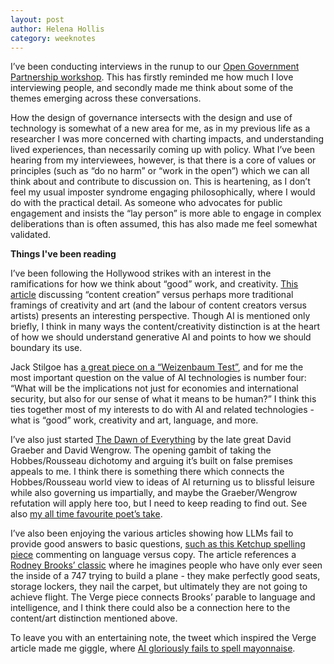 ```yaml
---
layout: post
author: Helena Hollis
category: weeknotes
---
```


I’ve been conducting interviews in the runup to our [Open Government Partnership workshop](https://connectedbydata.org/events/2023-09-04-open-government-committment-lab). This has firstly reminded me how much I love interviewing people, and secondly made me think about some of the themes emerging across these conversations.

How the design of governance intersects with the design and use of technology is somewhat of a new area for me, as in my previous life as a researcher I was more concerned with charting impacts, and understanding lived experiences, than necessarily coming up with policy. What I’ve been hearing from my interviewees, however, is that there is a core of values or principles (such as “do no harm” or “work in the open”) which we can all think about and contribute to discussion on. This is heartening, as I don’t feel my usual imposter syndrome engaging philosophically, where I would do with the practical detail. As someone who advocates for public engagement and insists the “lay person” is more able to engage in complex deliberations than is often assumed, this has also made me feel somewhat validated.

**Things I've been reading**

I’ve been following the Hollywood strikes with an interest in the ramifications for how we think about “good” work, and creativity. [This article](https://slate.com/culture/2023/08/writers-actors-strike-sag-aftra-wga-hollywood-fans-scabbing-solidarity.html) discussing “content creation” versus perhaps more traditional framings of creativity and art (and the labour of content creators versus artists) presents an interesting perspective. Though AI is mentioned only briefly, I think in many ways the content/creativity distinction is at the heart of how we should understand generative AI and points to how we should boundary its use.

Jack Stilgoe has [a great piece on a “Weizenbaum Test”](https://www.science.org/doi/10.1126/science.adk0176), and for me the most important question on the value of AI technologies is number four: “What will be the implications not just for economies and international security, but also for our sense of what it means to be human?” I think this ties together most of my interests to do with AI and related technologies - what is “good” work, creativity and art, language, and more.

I’ve also just started [The Dawn of Everything](https://www.penguin.co.uk/books/314162/the-dawn-of-everything-by-wengrow-david-graeber-and-david/9780141991061) by the late great David Graeber and David Wengrow. The opening gambit of taking the Hobbes/Rousseau dichotomy and arguing it’s built on false premises appeals to me. I think there is something there which connects the Hobbes/Rousseau world view to ideas of AI returning us to blissful leisure while also governing us impartially, and maybe the Graeber/Wengrow refutation will apply here too, but I need to keep reading to find out. See also [my all time favourite poet’s take](https://allpoetry.com/All-Watched-Over-By-Machines-Of-Loving-Grace). 

I’ve also been enjoying the various articles showing how LLMs fail to provide good answers to basic questions, [such as this Ketchup spelling piece](https://www.theverge.com/2023/5/16/23725747/bard-chatbot-google-neither-artificial-nor-intelligent) commenting on language versus copy. The article references a [Rodney Brooks’ classic](https://people.csail.mit.edu/brooks/papers/representation.pdf) where he imagines people who have only ever seen the inside of a 747 trying to build a plane - they make perfectly good seats, storage lockers, they nail the carpet, but ultimately they are not going to achieve flight. The Verge piece connects Brooks’ parable to language and intelligence, and I think there could also be a connection here to the content/art distinction mentioned above.

To leave you with an entertaining note, the  tweet which inspired the Verge article made me giggle, where [AI gloriously fails to spell mayonnaise](https://twitter.com/Standplaats_KRK/status/1656993644107255809). 